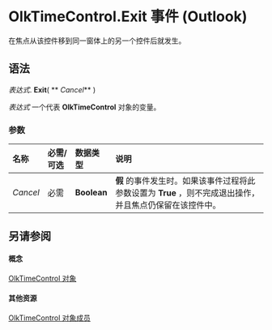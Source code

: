 
# OlkTimeControl.Exit 事件 (Outlook)

在焦点从该控件移到同一窗体上的另一个控件后就发生。


## 语法

 _表达式_. **Exit**( ** _Cancel_** )

 _表达式_ 一个代表 **OlkTimeControl** 对象的变量。


### 参数



|**名称**|**必需/可选**|**数据类型**|**说明**|
|:-----|:-----|:-----|:-----|
| _Cancel_|必需|**Boolean**|**假** 的事件发生时。如果该事件过程将此参数设置为 **True** ，则不完成退出操作，并且焦点仍保留在该控件中。|

## 另请参阅


#### 概念


[OlkTimeControl 对象](b23f1741-b920-0caf-d4be-9892d8f2ae07.md)
#### 其他资源


[OlkTimeControl 对象成员](4a9d0ec3-40b4-c40c-8774-ba8aa1f092e3.md)